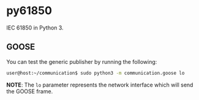 # py61850

IEC 61850 in Python 3.

## GOOSE

You can test the generic publisher by running the following:

```bash
user@host:~/communication$ sudo python3 -m communication.goose lo
```

**NOTE**: The `lo` parameter represents the network interface which will send the GOOSE frame.  
